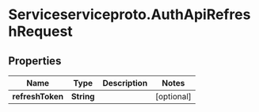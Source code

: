 # Serviceserviceproto.AuthApiRefreshRequest

## Properties
Name | Type | Description | Notes
------------ | ------------- | ------------- | -------------
**refreshToken** | **String** |  | [optional] 


